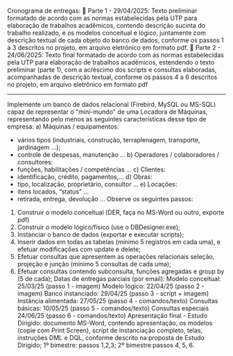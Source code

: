 Cronograma de entregas:
 Parte 1 - 29/04/2025:
Texto preliminar formatado de acordo com as normas estabelecidas pela UTP para elaboração
de trabalhos acadêmicos, contendo descrição sucinta do trabalho realizado, e os modelos
conceitual e lógico, juntamente com descrição textual de cada objeto do banco de dados,
conforme os passos 1 a 3 descritos no projeto, em arquivo eletrônico em formato pdf.
 Parte 2 - 24/06/2025:
Texto final formatado de acordo com as normas estabelecidas pela UTP para elaboração de
trabalhos acadêmicos, estendendo o texto preliminar (parte 1), com a acréscimo dos scripts e
consultas elaboradas, acompanhadas de descrição textual, conforme os passos 4 a 6 descritos
no projeto, em arquivo eletrônico em formato pdf



---



Implemente um banco de dados relacional (Firebird, MySQL ou MS-SQL) capaz de
representar o "mini-mundo" de uma Locadora de Máquinas, representando pelo menos as
seguintes características desse tipo de empresa:
a) Máquinas / equipamentos:
- vários tipos (industriais, construção, terraplenagem, transporte, jardinagem ...);
- controle de despesas, manutenção ...
b) Operadores / colaboradores / consultores:
- funções, habilitações / competências ...
c) Clientes:
- identificação, crédito, pagamentos,...
d) Obras:
- tipo, localização, proprietário, consultor ...
e) Locações:
- itens locados, “status” ...
- retirada, entrega, devolução ...
Observe os seguintes passos:
1. Construir o modelo conceitual (DER, faça no MS-Word ou outro, exporte pdf)
2. Construir o modelo lógico/físico (use o DBDesigner.exe);
3. Instanciar o banco de dados (exportar e executar scripts);
4. Inserir dados em todas as tabelas (mínimo 5 registros em cada uma), e efetuar
modificações com update e delete;
5. Efetuar consultas que apresentem as operações relacionais seleção, projeção e
junção (mínimo 5 consultas de cada uma);
6. Efetuar consultas contendo subconsulta, funções agregadas e group by (5 de
cada);
Datas de entregas parciais (por email):
Modelo conceitual: 25/03/25 (passo 1 - imagem)
Modelo lógico: 22/04/25 (passo 2 - imagem)
Banco instanciado: 29/04/25 (passo 3 - script + imagem)
Instância alimentada: 27/05/25 (passo 4 - comandos/texto)
Consultas básicas: 10/05/25 (passo 5 - comandos/texto)
Consultas especiais 24/06/25 (passo 6 - comandos/texto)
Apresentação final - Estudo Dirigido: documento MS-Word, contendo apresentação, os
modelos (copie com Print Screen), script de instanciação completo, telas,
instruções DML e DQL, conforme descrito na proposta de Estudo Dirigido; 1º
bimestre: passos 1,2,3; 2º bimestre:passos 4, 5, 6.
